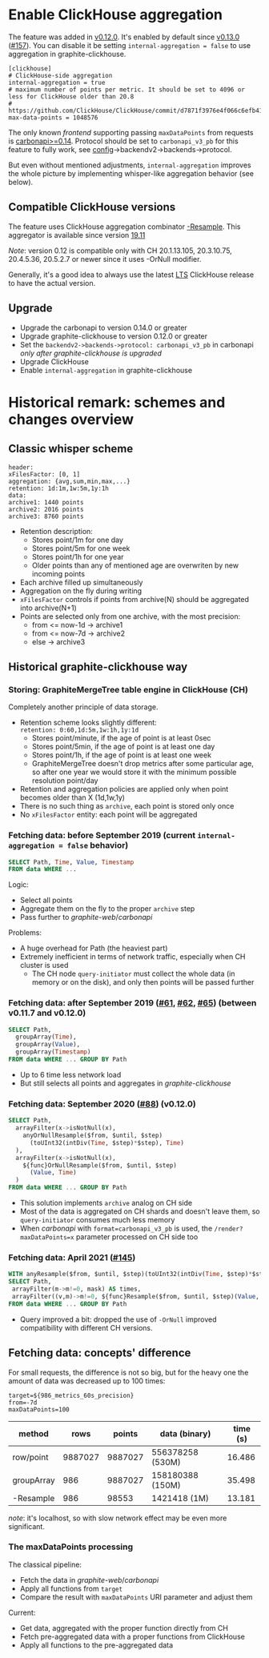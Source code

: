 # Enable ClickHouse aggregation

The feature was added in [v0.12.0](https://github.com/lomik/graphite-clickhouse/releases/tag/v0.12.0). It's enabled by default since [v0.13.0](https://github.com/lomik/graphite-clickhouse/releases/tag/v0.13.0) ([#157](https://github.com/lomik/graphite-clickhouse/pull/157)). You can disable it be setting `internal-aggregation = false` to use aggregation in graphite-clickhouse.

```
[clickhouse]
# ClickHouse-side aggregation
internal-aggregation = true
# maximum number of points per metric. It should be set to 4096 or less for ClickHouse older than 20.8
# https://github.com/ClickHouse/ClickHouse/commit/d7871f3976e4f066c6efb419db22725f476fd9fa
max-data-points = 1048576
```

The only known _frontend_ supporting passing `maxDataPoints` from requests is [carbonapi>=0.14](https://github.com/go-graphite/carbonapi/releases/tag/0.14.0). Protocol should be set to `carbonapi_v3_pb` for this feature to fully work, see [config](https://github.com/go-graphite/carbonapi/blob/main/doc/configuration.md#upstreams)->backendv2->backends->protocol.

But even without mentioned adjustments, `internal-aggregation` improves the whole picture by implementing whisper-like aggregation behavior (see below).

## Compatible ClickHouse versions
The feature uses ClickHouse aggregation combinator [-Resample](https://clickhouse.tech/docs/en/sql-reference/aggregate-functions/combinators/#agg-functions-combinator-resample). This aggregator is available since version [19.11](https://github.com/ClickHouse/ClickHouse/commit/57db1fac5990a7227e720c9dd438d88a381d298f)

*Note*: version 0.12 is compatible only with CH 20.1.13.105, 20.3.10.75, 20.4.5.36, 20.5.2.7 or newer since it uses -OrNull modifier.

Generally, it's a good idea to always use the latest [LTS](https://repo.clickhouse.tech/deb/lts/main/) ClickHouse release to have the actual version.

## Upgrade

- Upgrade the carbonapi to version 0.14.0 or greater
- Upgrade graphite-clickhouse to version 0.12.0 or greater
- Set the `backendv2->backends->protocol: carbonapi_v3_pb` in carbonapi *only after graphite-clickhouse is upgraded*
- Upgrade ClickHouse
- Enable `internal-aggregation` in graphite-clickhouse

# Historical remark: schemes and changes overview
## Classic whisper scheme

```
header:
xFilesFactor: [0, 1]
aggregation: {avg,sum,min,max,...}
retention: 1d:1m,1w:5m,1y:1h
data:
archive1: 1440 points
archive2: 2016 points
archive3: 8760 points
```

- Retention description:
  - Stores point/1m for one day
  - Stores point/5m for one week
  - Stores point/1h for one year
  - Older points than any of mentioned age are overwriten by new incoming points
- Each archive filled up simultaneously
- Aggregation on the fly during writing
- `xFilesFactor` controls if points from archive(N) should be aggregated into archive(N+1)
- Points are selected only from one archive, with the most precision:
  - from <= now-1d -> archive1
  - from <= now-7d -> archive2
  - else -> archive3

## Historical graphite-clickhouse way

### Storing: GraphiteMergeTree table engine in ClickHouse (CH)

Completely another principle of data storage.

- Retention scheme looks slightly different:  
`retention: 0:60,1d:5m,1w:1h,1y:1d`
  - Stores point/minute, if the age of point is at least 0sec
  - Stores point/5min, if the age of point is at least one day
  - Stores point/1h, if the age of point is at least one week
  - GraphiteMergeTree doesn't drop metrics after some particular age, so after one year we would store it with the minimum possible resolution point/day
- Retention and aggregation policies are applied only when point becomes older than X (1d,1w,1y)
- There is no such thing as `archive`, each point is stored only once
- No `xFilesFactor` entity: each point will be aggregated

### Fetching data: before September 2019 (current `internal-aggregation = false` behavior)

```sql
SELECT Path, Time, Value, Timestamp
FROM data WHERE ...
```

Logic:

- Select all points
- Aggregate them on the fly to the proper `archive` step
- Pass further to *graphite-web*/*carbonapi*

Problems:

- A huge overhead for Path (the heaviest part)
- Extremely inefficient in terms of network traffic, especially when CH cluster is used
  - The CH node `query-initiator` must collect the whole data (in memory or on the disk), and only then points will be passed further

### Fetching data: after September 2019 ([#61](https://github.com/lomik/graphite-clickhouse/pull/61), [#62](https://github.com/lomik/graphite-clickhouse/pull/62), [#65](https://github.com/lomik/graphite-clickhouse/pull/65)) (between v0.11.7 and v0.12.0)

```sql
SELECT Path,
  groupArray(Time),
  groupArray(Value),
  groupArray(Timestamp)
FROM data WHERE ... GROUP BY Path
```

- Up to 6 time less network load
- But still selects all points and aggregates in *graphite-clickhouse*

### Fetching data: September 2020 ([#88](https://github.com/lomik/graphite-clickhouse/pull/88)) (v0.12.0)

```sql
SELECT Path,
  arrayFilter(x->isNotNull(x),
    anyOrNullResample($from, $until, $step)
      (toUInt32(intDiv(Time, $step)*$step), Time)
  ),
  arrayFilter(x->isNotNull(x),
    ${func}OrNullResample($from, $until, $step)
      (Value, Time)
  )
FROM data WHERE ... GROUP BY Path
```

- This solution implements `archive` analog on CH side
- Most of the data is aggregated on CH shards and doesn't leave them, so `query-initiator` consumes much less memory
- When *carbonapi* with `format=carbonapi_v3_pb` is used, the `/render?maxDataPoints=x` parameter processed on CH side too

### Fetching data: April 2021 ([#145](https://github.com/lomik/graphite-clickhouse/pull/145))

```sql
WITH anyResample($from, $until, $step)(toUInt32(intDiv(Time, $step)*$step), Time) AS mask
SELECT Path,
 arrayFilter(m->m!=0, mask) AS times,
 arrayFilter((v,m)->m!=0, ${func}Resample($from, $until, $step)(Value, Time), mask) AS values
FROM data WHERE ... GROUP BY Path
```

- Query improved a bit: dropped the use of `-OrNull` improved compatibility with different CH versions.

## Fetching data: concepts' difference

For small requests, the difference is not so big, but for the heavy one the amount of data was decreased up to 100 times:

```
target=${986_metrics_60s_precision}
from=-7d
maxDataPoints=100
```

| method     | rows    | points  | data (binary)    | time (s) |
| -          | -       | -       | -                | -        |
| row/point  | 9887027 | 9887027 | 556378258 (530M) | 16.486   |
| groupArray | 986     | 9887027 | 158180388 (150M) | 35.498   |
| -Resample  | 986     | 98553   | 1421418 (1M)     | 13.181   |

*note*: it's localhost, so with slow network effect may be even more significant.

### The maxDataPoints processing

The classical pipeline:

- Fetch the data in *graphite-web*/*carbonapi*
- Apply all functions from `target`
- Compare the result with `maxDataPoints` URI parameter and adjust them

Current:

- Get data, aggregated with the proper function directly from CH
- Fetch pre-aggregated data with a proper functions from ClickHouse
- Apply all functions to the pre-aggregated data

